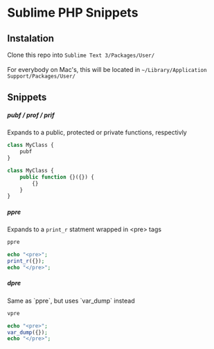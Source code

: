 # Sublime PHP Snippets

## Instalation

Clone this repo into `Sublime Text 3/Packages/User/`<br><br>
For everybody on Mac's, this will be located in `~/Library/Application Support/Packages/User/`

## Snippets

<h5> pubf / prof / prif </h5>

Expands to a public, protected or private functions, respectivly

```php
class MyClass {
    pubf
}

class MyClass {
    public function {}({}) {
    	{}
    }
}
```

<h5> ppre </h5>

Expands to a `print_r` statment wrapped in \<pre\> tags

```php
ppre

echo "<pre>";
print_r({});
echo "</pre>";
```

<h5> dpre </h5>
Same as `ppre`, but uses `var_dump` instead

```php
vpre

echo "<pre>";
var_dump({});
echo "</pre>";
```
